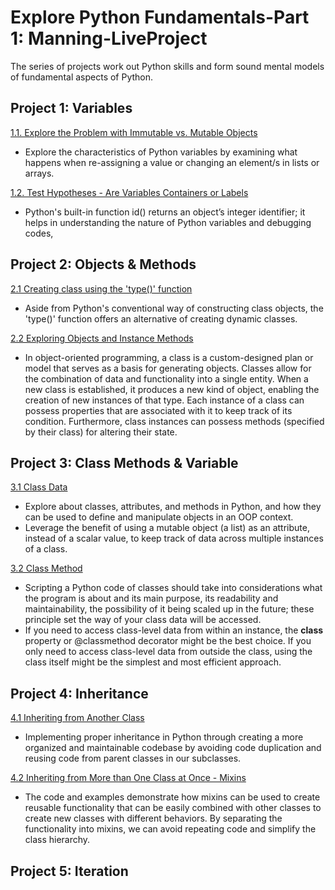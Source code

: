 # Explore Python Fundamentals-Part 1: Manning-LiveProject

The series of projects work out Python skills and form sound mental models of fundamental aspects of Python.

## Project 1: Variables
[1.1. Explore the Problem with Immutable vs. Mutable Objects](https://github.com/sjord01/Explore-Python-Fundamentals-Part-1-Manning-LiveProject/blob/main/1.1%20Explore%20the%20Problem%20with%20Immutable%20vs.%20Mutable%20Objects.ipynb)
- Explore the characteristics of Python variables by examining what happens when re-assigning a value or changing an element/s in lists or arrays.

[1.2. Test Hypotheses - Are Variables Containers or Labels](https://github.com/sjord01/Explore-Python-Fundamentals-Part-1-Manning-LiveProject/blob/main/1.2%20Test%20Hypotheses%20-%20Are%20Variables%20Containers%20or%20Labels.ipynb)
- Python's built-in function id() returns an object’s integer identifier; it helps in understanding the nature of Python variables and debugging codes,

## Project 2: Objects & Methods
[2.1 Creating class using the 'type()' function](https://github.com/sjord01/Explore-Python-Fundamentals-Part-1-Manning-LiveProject/blob/main/2.1%20Creating%20a%20Class%20using%20the%20'type(%20)'%20function.ipynb)
- Aside from Python's conventional way of constructing class objects, the 'type()' function offers an alternative of creating dynamic classes.

[2.2 Exploring Objects and Instance Methods](https://github.com/sjord01/Explore-Python-Fundamentals-Part-1-Manning-LiveProject/blob/main/2.2%20Workflow%20-%20Exploring%20Objects%20and%20Instance%20Methods.ipynb)
- In object-oriented programming, a class is a custom-designed plan or model that serves as a basis for generating objects. Classes allow for the combination of data and functionality into a single entity. When a new class is established, it produces a new kind of object, enabling the creation of new instances of that type. Each instance of a class can possess properties that are associated with it to keep track of its condition. Furthermore, class instances can possess methods (specified by their class) for altering their state.

## Project 3: Class Methods & Variable

[3.1 Class Data](https://github.com/sjord01/Explore-Python-Fundamentals-Part-1-Manning-LiveProject/blob/main/3.1%20Workflow%20-%20Class%20Data-Copy1.ipynb)
- Explore about classes, attributes, and methods in Python, and how they can be used to define and manipulate objects in an OOP context.
- Leverage the benefit of using a mutable object (a list) as an attribute, instead of a scalar value, to  keep track of data across multiple instances of a class.

[3.2 Class Method](https://github.com/sjord01/Explore-Python-Fundamentals-Part-1-Manning-LiveProject/blob/main/3.2%20Workflow%20-%20Class%20Methods.ipynb)
- Scripting a Python code of classes should take into considerations what the program is about and its main purpose, its readability and maintainability, the possibility of it being scaled up in the future; these principle set the way of your class data will be accessed.
- If you need to access class-level data from within an instance, the __class__ property or @classmethod decorator might be the best choice. If you only need to access class-level data from outside the class, using the class itself might be the simplest and most efficient approach.

## Project 4: Inheritance

[4.1 Inheriting from Another Class](https://github.com/sjord01/Explore-Python-Fundamentals-Part-1-Manning-LiveProject/blob/main/4.1%20Workflow%20-%20Inheriting%20from%20Another%20Class.ipynb)
- Implementing proper inheritance in Python through creating a more organized and maintainable codebase by avoiding code duplication and reusing code from parent classes in our subclasses.

[4.2 Inheriting from More than One Class at Once - Mixins](https://github.com/sjord01/Explore-Python-Fundamentals-Part-1-Manning-LiveProject/blob/main/4.2%20Workflow%20-%20Inheriting%20from%20More%20than%20One%20Class%20Once%20-%20Mixins.ipynb)
- The code and examples demonstrate how mixins can be used to create reusable functionality that can be easily combined with other classes to create new classes with different behaviors. By separating the functionality into mixins, we can avoid repeating code and simplify the class hierarchy.


## Project 5: Iteration

